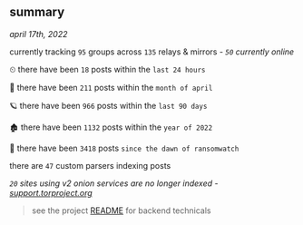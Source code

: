 
## summary
_april 17th, 2022_

currently tracking `95` groups across `135` relays & mirrors - _`50` currently online_

⏲ there have been `18` posts within the `last 24 hours`

🦈 there have been `211` posts within the `month of april`

🪐 there have been `966` posts within the `last 90 days`

🏚 there have been `1132` posts within the `year of 2022`

🦕 there have been `3418` posts `since the dawn of ransomwatch`

there are `47` custom parsers indexing posts

_`20` sites using v2 onion services are no longer indexed - [support.torproject.org](https://support.torproject.org/onionservices/v2-deprecation/)_

> see the project [README](https://github.com/thetanz/ransomwatch#ransomwatch--) for backend technicals
